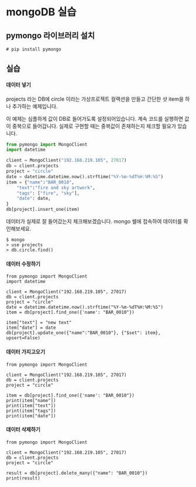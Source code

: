 # mongoDB 실습

## pymongo 라이브러리 설치
```
# pip install pymongo
```

## 실습

#### 데이터 넣기
projects 라는 DB에 circle 이라는 가상프로젝트 컬랙션을 만들고 간단한 샷 item을 하나 추가하는 예제입니다.

이 예제는 심플하게 값이 DB로 들어가도록 설정되어있습니다.
계속 코드를 실행하면 값이 중복으로 들어갑니다.
실제로 구현할 때는 중복값이 존재하는지 체크할 필요가 있습니다.

```python
from pymongo import MongoClient
import datetime

client = MongoClient("192.168.219.105", 27017)
db = client.projects
project = "circle"
date = datetime.datetime.now().strftime("%Y-%m-%dT%H:%M:%S")
item = {"name":"BAR_0010",
	"text":"fire and sky artwork",
	"tags": ["fire", "sky"],
	"date": date,
}
db[project].insert_one(item)
```

데이터가 실제로 잘 들어갔는지 체크해보겠습니다. mongo 쉘에 접속하여 데이터를 확인해보세요.

```
$ mongo
> use projects
> db.circle.find()
```

#### 데이터 수정하기
```
from pymongo import MongoClient
import datetime

client = MongoClient("192.168.219.105", 27017)
db = client.projects
project = "circle"
date = datetime.datetime.now().strftime("%Y-%m-%dT%H:%M:%S")
item = db[project].find_one({'name': "BAR_0010"})

item["text"] = "new text"
item["date"] = date
db[project].update_one({"name":"BAR_0010"}, {"$set": item}, upsert=False)
```

#### 데이터 가지고오기

```
from pymongo import MongoClient

client = MongoClient("192.168.219.105", 27017)
db = client.projects
project = "circle"

item = db[project].find_one({'name': "BAR_0010"})
print(item["name"])
print(item["text"])
print(item["tags"])
print(item["date"])
```

#### 데이터 삭제하기

```
from pymongo import MongoClient

client = MongoClient("192.168.219.105", 27017)
db = client.projects
project = "circle"

result = db[project].delete_many({"name": "BAR_0010"})
print(result)
```